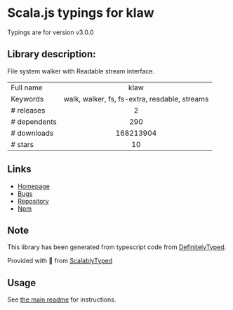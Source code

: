 
# Scala.js typings for klaw

Typings are for version v3.0.0

## Library description:
File system walker with Readable stream interface.

|                    |                 |
| ------------------ | :-------------: |
| Full name          | klaw |
| Keywords           | walk, walker, fs, fs-extra, readable, streams |
| # releases         | 2 |
| # dependents       | 290 |
| # downloads        | 168213904 |
| # stars            | 10 |

## Links
- [Homepage](https://github.com/jprichardson/node-klaw#readme)
- [Bugs](https://github.com/jprichardson/node-klaw/issues)
- [Repository](https://github.com/jprichardson/node-klaw)
- [Npm](https://www.npmjs.com/package/klaw)
    


## Note
This library has been generated from typescript code from [DefinitelyTyped](https://definitelytyped.org).

Provided with :purple_heart: from [ScalablyTyped](https://github.com/oyvindberg/ScalablyTyped)

## Usage
See [the main readme](../../readme.md) for instructions.


